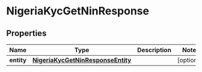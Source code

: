 

# NigeriaKycGetNinResponse


## Properties

| Name | Type | Description | Notes |
|------------ | ------------- | ------------- | -------------|
|**entity** | [**NigeriaKycGetNinResponseEntity**](NigeriaKycGetNinResponseEntity.md) |  |  [optional] |



